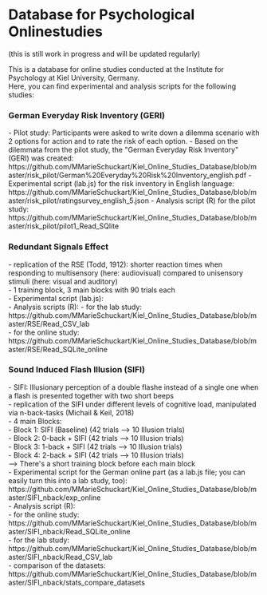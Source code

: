 <h1> Database for Psychological Onlinestudies</h1>
(this is still work in progress and will be updated regularly)<br>

This is a database for online studies conducted at the Institute for Psychology at Kiel University, Germany. <br>
Here, you can find experimental and analysis scripts for the following studies:<br>


<h3>German Everyday Risk Inventory (GERI)</h3>
- Pilot study: Participants were asked to write down a dilemma scenario with 2 options for action and to rate the risk of each option.
- Based on the dilemmata from the pilot study, the "German Everyday Risk Inventory" (GERI) was created:
https://github.com/MMarieSchuckart/Kiel_Online_Studies_Database/blob/master/risk_pilot/German%20Everyday%20Risk%20Inventory_english.pdf 
- Experimental script (lab.js) for the risk inventory in English language:<br>
https://github.com/MMarieSchuckart/Kiel_Online_Studies_Database/blob/master/risk_pilot/ratingsurvey_english_5.json
- Analysis script (R) for the pilot study: <br>
https://github.com/MMarieSchuckart/Kiel_Online_Studies_Database/blob/master/risk_pilot/pilot1_Read_SQlite
<br>

<h3>Redundant Signals Effect</h3>
- replication of the RSE (Todd, 1912): shorter reaction times when responding to multisensory (here: audiovisual) compared to unisensory stimuli (here: visual and auditory)<br>
- 1 training block, 3 main blocks with 90 trials each<br>
- Experimental script (lab.js):<br> 
- Analysis scripts (R):  
      - for the lab study:<br> 
https://github.com/MMarieSchuckart/Kiel_Online_Studies_Database/blob/master/RSE/Read_CSV_lab <br> 
      - for the online study:<br> 
https://github.com/MMarieSchuckart/Kiel_Online_Studies_Database/blob/master/RSE/Read_SQLite_online <br> 


<h3>Sound Induced Flash Illusion (SIFI)</h3>
- SIFI: Illusionary perception of a double flashe instead of a single one when a flash is presented together with two short beeps<br>
- replication of the SIFI under different levels of cognitive load, manipulated via n-back-tasks (Michail & Keil, 2018)<br>
- 4 main Blocks:<br>
  - Block 1: SIFI (Baseline) (42 trials --> 10 Illusion trials)<br>
  - Block 2: 0-back + SIFI (42 trials --> 10 Illusion trials)<br>
  - Block 3: 1-back + SIFI (42 trials --> 10 Illusion trials)<br>
  - Block 4: 2-back + SIFI (42 trials --> 10 Illusion trials)<br>
      --> There's a short training block before each main block<br>     
- Experimental script for the German online part (as a lab.js file; you can easily turn this into a lab study, too):<br>  https://github.com/MMarieSchuckart/Kiel_Online_Studies_Database/blob/master/SIFI_nback/exp_online <br>
- Analysis script (R): <br>
      - for the online study:<br>        https://github.com/MMarieSchuckart/Kiel_Online_Studies_Database/blob/master/SIFI_nback/Read_SQLite_online <br> 
      - for the lab study: <br> 
      https://github.com/MMarieSchuckart/Kiel_Online_Studies_Database/blob/master/SIFI_nback/Read_CSV_lab <br> 
      - comparison of the datasets: <br>
      https://github.com/MMarieSchuckart/Kiel_Online_Studies_Database/blob/master/SIFI_nback/stats_compare_datasets <br><br>






